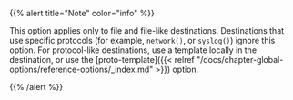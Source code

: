 ---
---
<!-- DISCLAIMER: This file is based on the syslog-ng Open Source Edition documentation https://github.com/balabit/syslog-ng-ose-guides/commit/2f4a52ee61d1ea9ad27cb4f3168b95408fddfdf2 and is used under the terms of The syslog-ng Open Source Edition Documentation License. The file has been modified by Axoflow. -->
{{% alert title="Note" color="info" %}}

This option applies only to file and file-like destinations. Destinations that use specific protocols (for example, `network()`, or `syslog()`) ignore this option. For protocol-like destinations, use a template locally in the destination, or use the [proto-template]({{< relref "/docs/chapter-global-options/reference-options/_index.md" >}}) option.

{{% /alert %}}
